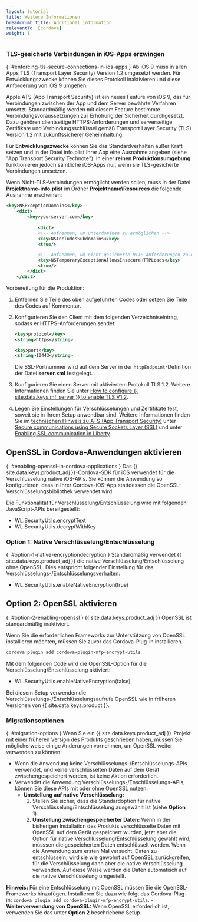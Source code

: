 ```yaml
---
layout: tutorial
title: Weitere Informationen
breadcrumb_title: Additional information
relevantTo: [cordova]
weight: 1
---
```

<!-- NLS_CHARSET=UTF-8 -->
### TLS-gesicherte Verbindungen in iOS-Apps erzwingen
{: #enforcing-tls-secure-connections-in-ios-apps }
Ab iOS 9 muss in allen Apps TLS (Transport Layer Security) Version 1.2 umgesetzt werden. Für Entwicklungszwecke können Sie dieses
Protokoll inaktivieren und diese Anforderung von iOS 9 umgehen. 

Apple ATS (App Transport Security) ist ein neues Feature von iOS 9, das für Verbindungen zwischen der App und dem Server
bewährte Verfahren umsetzt. Standardmäßig werden mit diesem Feature bestimmte Verbindungsvoraussetzungen
zur Erhöhung der Sicherheit durchgesetzt. Dazu gehören clientseitige HTTPS-Anforderungen
und serverseitige Zertifikate und Verbindungsschlüssel gemäß Transport Layer Security (TLS) Version 1.2 mit zukunftssicherer Geheimhaltung. 

Für **Entwicklungszwecke** können Sie das Standardverhalten außer Kraft setzen und in der Datei info.plist Ihrer App eine Ausnahme angeben (siehe "App Transport Security Technote"). In einer **reinen Produktionsumgebung** funktionieren jedoch sämtliche iOS-Apps nur,
wenn sie TLS-gesicherte Verbindungen umsetzen. 

Wenn Nicht-TLS-Verbindungen
ermöglicht werden sollen, muss in der Datei
**Projektname-info.plist** im Ordner
**Projektname\Resources** die folgende Ausnahme erscheinen: 

```xml
<key>NSExceptionDomains</key>
    <dict>
        <key>yourserver.com</key>
    
            <dict>
            <!-- Aufnehmen, um Unterdomänen zu ermöglichen -->
            <key>NSIncludesSubdomains</key>
            <true/>

            <!-- Aufnehmen, um nicht gesicherte HTTP-Anforderungen zu ermöglichen -->
            <key>NSTemporaryExceptionAllowsInsecureHTTPLoads</key>
            <true/>
        </dict>
    </dict>
```

Vorbereitung für die Produktion: 

1. Entfernen Sie Teile des oben aufgeführten Codes oder setzen Sie Teile des Codes auf Kommentar.   
2. Konfigurieren Sie den Client mit dem folgenden Verzeichniseintrag, sodass er HTTPS-Anforderungen sendet:   

   ```xml
   <key>protocol</key>
   <string>https</string>

   <key>port</key>
   <string>10443</string>
   ```
   
   Die SSL-Portnummer wird auf dem Server
in der
`httpEndpoint`-Definition der Datei **server.xml** festgelegt. 
    
3. Konfigurieren Sie einen Server mit aktiviertem Protokoll TLS 1.2.
Weitere Informationen finden Sie unter [How to configure {{ site.data.keys.mf_server }}  to enable TLS V1.2](http://www-01.ibm.com/support/docview.wss?uid=swg21965659). 
4. Legen Sie Einstellungen für Verschlüsselungen und Zertifikate fest, soweit sie in Ihrem Setup anwendbar sind. Weitere Informationen finden Sie im [technischen Hinweis zu ATS (App Transport Security)](https://developer.apple.com/library/prerelease/ios/technotes/App-Transport-Security-Technote/) unter [Secure communications using Secure Sockets Layer (SSL)](http://www-01.ibm.com/support/knowledgecenter/SSAW57_8.5.5/com.ibm.websphere.nd.doc/ae/csec_sslsecurecom.html?cp=SSAW57_8.5.5%2F1-8-2-33-4-0&lang=en) und unter [Enabling SSL communication in Liberty](http://www-01.ibm.com/support/knowledgecenter/SSAW57_8.5.5/com.ibm.websphere.wlp.nd.doc/ae/twlp_sec_ssl.html?cp=SSAW57_8.5.5%2F1-3-11-0-4-1-0).

## OpenSSL in Cordova-Anwendungen aktivieren
{: #enabling-openssl-in-cordova-applications }
Das {{ site.data.keys.product_adj }}-Cordova-SDK für iOS verwendet
für die Verschlüsselung native iOS-APIs. Sie können
die Anwendung
so konfigurieren, dass
in Ihrer Cordova-iOS-App stattdessen die OpenSSL-Verschlüsselungsbibliothek verwendet wird. 

Die Funktionalität für Verschlüsselung/Entschlüsselung wird mit folgenden JavaScript-APIs bereitgestellt: 

* WL.SecurityUtils.encryptText
* WL.SecurityUtils.decryptWithKey

### Option 1: Native Verschlüsselung/Entschlüsselung
{: #option-1-native-encryptiondecryption }
Standardmäßig verwendet {{ site.data.keys.product_adj }} die native Verschlüsselung/Entschlüsselung ohne OpenSSL. Dies entspricht folgender Einstellung für das
Verschlüsselungs-/Entschlüsselungsverhalten: 

* WL.SecurityUtils.enableNativeEncryption(true)

## Option 2: OpenSSL aktivieren
{: #option-2-enabling-openssl }
{{ site.data.keys.product_adj }} OpenSSL ist standardmäßig inaktiviert. 

Wenn Sie die erforderlichen Frameworks zur Unterstützung von OpenSSL installieren möchten, müssen Sie zuvor das
Cordova-Plug-in installieren. 

```bash
cordova plugin add cordova-plugin-mfp-encrypt-utils
```

Mit dem folgenden Code wird die OpenSSL-Option für die Verschlüsselung/Entschlüsselung aktiviert: 

* WL.SecurityUtils.enableNativeEncryption(false)

Bei diesem Setup verwenden die Verschlüsselungs-/Entschlüsselungsaufrufe OpenSSL wie in
früheren Versionen von {{ site.data.keys.product }}.

### Migrationsoptionen
{: #migration-options }
Wenn Sie ein {{ site.data.keys.product_adj }}-Projekt mit einer früheren Version des Produkts
geschrieben haben, müssen Sie möglicherweise einige Änderungen vornehmen, um OpenSSL weiter verwenden zu können. 

* Wenn die Anwendung keine Verschlüsselungs-/Entschlüsselungs-APIs verwendet, und keine verschlüsselten Daten auf dem Gerät zwischengespeichert werden, ist keine
Aktion erforderlich. 
* Verwendet die Anwendung Verschlüsselungs-/Enschlüsselungs-APIs, können Sie diese APIs mit oder ohne OpenSSL nutzen. 
    - **Umstellung auf native Verschlüsselung:**
        1. Stellen Sie sicher, dass die Standardoption für native Verschlüsselung/Entschlüsselung ausgewählt ist (siehe **Option 1**). 
        2. **Umstellung zwischengespeicherter Daten:** Wenn in der bisherigen Installation des Produkts
verschlüsselte Daten mit OpenSSL
auf dem Gerät gespeichert wurden, jetzt aber die Option für native Verschlüsselung/Entschlüsselung gewählt wird, müsssen die
gespeicherten Daten entschlüsselt werden. Wenn die Anwendung zum ersten Mal versucht, Daten zu entschlüsseln, wird sie wie gewohnt auf
OpenSSL zurückgreifen, für die Verschlüsselung dann aber die native Verschlüsselung verwenden. Auf diese Weise werden
die Daten automatisch auf die native Verschlüsselung umgestellt.

**Hinweis:** Für eine Entschlüsselung mit
OpenSSL müssen Sie die OpenSSL-Frameworks hinzufügen. Installieren Sie dazu wie folgt das Cordova-Plug-in: `cordova plugin add cordova-plugin-mfp-encrypt-utils`. 
    - **Weiterverwendung von OpenSSL:** Wenn OpenSSL erforderlich ist, verwenden Sie das unter **Option
2** beschriebene Setup. 
